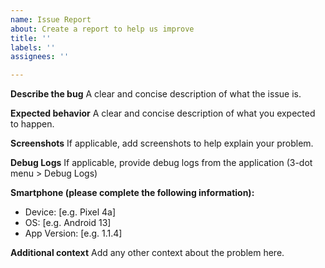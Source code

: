 ```yaml
---
name: Issue Report
about: Create a report to help us improve
title: ''
labels: ''
assignees: ''

---
```


**Describe the bug**
A clear and concise description of what the issue is.

**Expected behavior**
A clear and concise description of what you expected to happen.

**Screenshots**
If applicable, add screenshots to help explain your problem.

**Debug Logs**
If applicable, provide debug logs from the application (3-dot menu > Debug Logs)

**Smartphone (please complete the following information):**
 - Device: [e.g. Pixel 4a]
 - OS: [e.g. Android 13]
 - App Version: [e.g. 1.1.4]

**Additional context**
Add any other context about the problem here.
